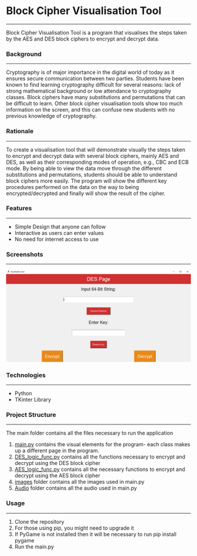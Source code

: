 # Block Cipher Visualisation Tool

---
Block Cipher Visualisation Tool is a program that visualises the steps taken by the AES and
DES block ciphers to encrypt and decrypt data.

### Background

---
Cryptography is of major importance in the digital world of today as it ensures secure
communication between two parties. Students have been known to find learning cryptography difficult
for several reasons: lack of strong mathematical background or low attendance to cryptography classes.
Block ciphers have many substitutions and permutations that can be difficult to learn. Other block
cipher visualisation tools show too much information on the screen, and this can confuse new students
with no previous knowledge of cryptography.

### Rationale

---
To create a visualisation tool that will demonstrate visually the steps taken to encrypt and decrypt
data with several block ciphers, mainly AES and DES, as well as their corresponding modes of operation,
e.g., CBC and ECB mode. By being able to view the data move through the different substitutions and
permutations, students should be able to understand block ciphers more easily. The program will show
the different key procedures performed on the data on the way to being encrypted/decrypted and finally
will show the result of the cipher.

### Features

---
- Simple Design that anyone can follow
- Interactive as users can enter values
- No need for internet access to use

### Screenshots

---
![DES Home Page](main/images/Visualisation-Tool-DES-page.PNG)

### Technologies

---
- Python
- TKinter Library


### Project Structure

---
The main folder contains all the files necessary to run the application

1. [main.py](https://github.com/MBelegris/BlockCipherVisualisationTool/blob/master/main/main.py) 
contains the visual elements for the program- each class makes up a different page in
the program.
2. [DES_logic_func.py](https://github.com/MBelegris/BlockCipherVisualisationTool/blob/master/main/DES_logic_func.py)
contains all the functions necessary to encrypt and decrypt using the DES block cipher
3. [AES_logic_func.py](https://github.com/MBelegris/BlockCipherVisualisationTool/blob/master/main/AES_logic_func.py)
contains all the necessary functions to encrypt and decrypt using the AES block cipher
4. [images](https://github.com/MBelegris/BlockCipherVisualisationTool/tree/master/main/images)
folder contains all the images used in main.py
5. [Audio](https://github.com/MBelegris/BlockCipherVisualisationTool/tree/master/main/Audio)
folder contains all the audio used in main.py

### Usage

---
1. Clone the repository
2. For those using pip, you might need to upgrade it
3. If PyGame is not installed then it will be necessary to run pip install pygame
4. Run the main.py
